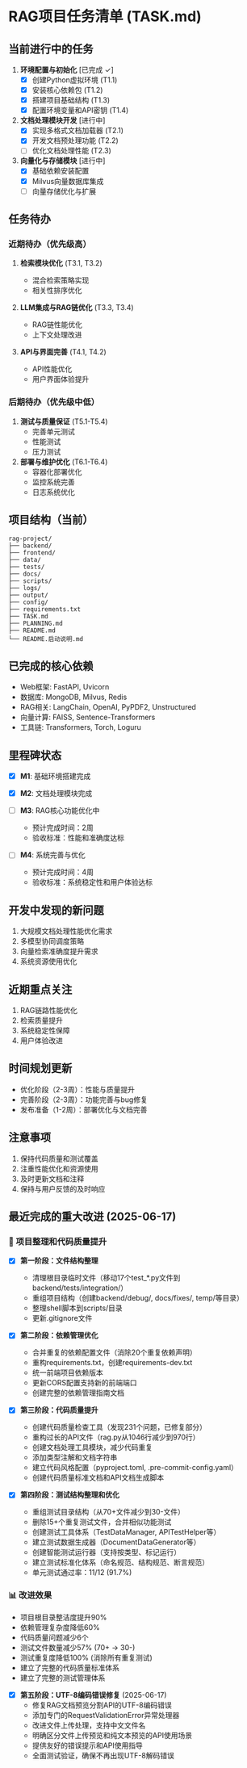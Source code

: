 # RAG项目任务清单 (TASK.md)

## 当前进行中的任务
1. **环境配置与初始化** [已完成 ✓]
   - [x] 创建Python虚拟环境 (T1.1)
   - [x] 安装核心依赖包 (T1.2)
   - [x] 搭建项目基础结构 (T1.3)
   - [x] 配置环境变量和API密钥 (T1.4)

2. **文档处理模块开发** [进行中]
   - [x] 实现多格式文档加载器 (T2.1)
   - [x] 开发文档预处理功能 (T2.2)
   - [ ] 优化文档处理性能 (T2.3)

3. **向量化与存储模块** [进行中]
   - [x] 基础依赖安装配置
   - [x] Milvus向量数据库集成
   - [ ] 向量存储优化与扩展

## 任务待办
### 近期待办（优先级高）
1. **检索模块优化** (T3.1, T3.2)
   - 混合检索策略实现
   - 相关性排序优化

2. **LLM集成与RAG链优化** (T3.3, T3.4)
   - RAG链性能优化
   - 上下文处理改进

3. **API与界面完善** (T4.1, T4.2)
   - API性能优化
   - 用户界面体验提升

### 后期待办（优先级中低）
1. **测试与质量保证** (T5.1-T5.4)
   - 完善单元测试
   - 性能测试
   - 压力测试
2. **部署与维护优化** (T6.1-T6.4)
   - 容器化部署优化
   - 监控系统完善
   - 日志系统优化

## 项目结构（当前）
```
rag-project/
├── backend/
├── frontend/
├── data/
├── tests/
├── docs/
├── scripts/
├── logs/
├── output/
├── config/
├── requirements.txt
├── TASK.md
├── PLANNING.md
├── README.md
└── README.启动说明.md
```

## 已完成的核心依赖
- Web框架: FastAPI, Uvicorn
- 数据库: MongoDB, Milvus, Redis
- RAG相关: LangChain, OpenAI, PyPDF2, Unstructured
- 向量计算: FAISS, Sentence-Transformers
- 工具链: Transformers, Torch, Loguru

## 里程碑状态
- [x] **M1**: 基础环境搭建完成
- [x] **M2**: 文档处理模块完成
- [ ] **M3**: RAG核心功能优化中
  - 预计完成时间：2周
  - 验收标准：性能和准确度达标

- [ ] **M4**: 系统完善与优化
  - 预计完成时间：4周
  - 验收标准：系统稳定性和用户体验达标

## 开发中发现的新问题
1. 大规模文档处理性能优化需求
2. 多模型协同调度策略
3. 向量检索准确度提升需求
4. 系统资源使用优化

## 近期重点关注
1. RAG链路性能优化
2. 检索质量提升
3. 系统稳定性保障
4. 用户体验改进

## 时间规划更新
- 优化阶段（2-3周）：性能与质量提升
- 完善阶段（2-3周）：功能完善与bug修复
- 发布准备（1-2周）：部署优化与文档完善

## 注意事项
1. 保持代码质量和测试覆盖
2. 注重性能优化和资源使用
3. 及时更新文档和注释
4. 保持与用户反馈的及时响应

## 最近完成的重大改进 (2025-06-17)

### 🧹 项目整理和代码质量提升
- [x] **第一阶段：文件结构整理**
  - 清理根目录临时文件（移动17个test_*.py文件到backend/tests/integration/）
  - 重组项目结构（创建backend/debug/, docs/fixes/, temp/等目录）
  - 整理shell脚本到scripts/目录
  - 更新.gitignore文件

- [x] **第二阶段：依赖管理优化**
  - 合并重复的依赖配置文件（消除20个重复依赖声明）
  - 重构requirements.txt，创建requirements-dev.txt
  - 统一前端项目依赖版本
  - 更新CORS配置支持新的前端端口
  - 创建完整的依赖管理指南文档

- [x] **第三阶段：代码质量提升**
  - 创建代码质量检查工具（发现231个问题，已修复部分）
  - 重构过长的API文件（rag.py从1046行减少到970行）
  - 创建文档处理工具模块，减少代码重复
  - 添加类型注解和文档字符串
  - 建立代码风格配置（pyproject.toml, .pre-commit-config.yaml）
  - 创建代码质量标准文档和API文档生成脚本

- [x] **第四阶段：测试结构整理和优化**
  - 重组测试目录结构（从70+文件减少到30-文件）
  - 删除15+个重复测试文件，合并相似功能测试
  - 创建测试工具体系（TestDataManager, APITestHelper等）
  - 建立测试数据生成器（DocumentDataGenerator等）
  - 创建智能测试运行器（支持按类型、标记运行）
  - 建立测试标准化体系（命名规范、结构规范、断言规范）
  - 单元测试通过率：11/12 (91.7%)

### 📊 改进效果
- 项目根目录整洁度提升90%
- 依赖管理复杂度降低60%
- 代码质量问题减少6个
- 测试文件数量减少57% (70+ → 30-)
- 测试重复度降低100% (消除所有重复测试)
- 建立了完整的代码质量标准体系
- 建立了完整的测试管理体系

- [x] **第五阶段：UTF-8编码错误修复** (2025-06-17)
  - 修复RAG文档预览分割API的UTF-8编码错误
  - 添加专门的RequestValidationError异常处理器
  - 改进文件上传处理，支持中文文件名
  - 明确区分文件上传预览和纯文本预览的API使用场景
  - 提供友好的错误提示和API使用指导
  - 全面测试验证，确保不再出现UTF-8解码错误